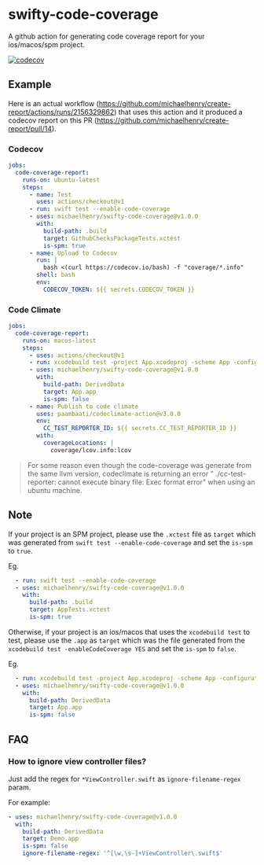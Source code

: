 # swifty-code-coverage

A github action for generating code coverage report for your ios/macos/spm project.

[![codecov](https://codecov.io/gh/michaelhenry/swifty-code-coverage/branch/main/graph/badge.svg?token=I7B7SJCM34)](https://codecov.io/gh/michaelhenry/swifty-code-coverage)

## Example

Here is an actual workflow (https://github.com/michaelhenry/create-report/actions/runs/2156329862) that uses this action and it produced a codecov report on this PR (https://github.com/michaelhenry/create-report/pull/14).

### Codecov

```yml
jobs:
  code-coverage-report:
    runs-on: ubuntu-latest
    steps:
      - name: Test
        uses: actions/checkout@v1
      - run: swift test --enable-code-coverage
      - uses: michaelhenry/swifty-code-coverage@v1.0.0
        with:
          build-path: .build
          target: GithubChecksPackageTests.xctest
          is-spm: true
      - name: Upload to Codecov
        run: |
          bash <(curl https://codecov.io/bash) -f "coverage/*.info"
        shell: bash
        env:
          CODECOV_TOKEN: ${{ secrets.CODECOV_TOKEN }}
```

### Code Climate

```yml
jobs:
  code-coverage-report:
    runs-on: macos-latest
    steps:
      - uses: actions/checkout@v1
      - run: xcodebuild test -project App.xcodeproj -scheme App -configuration Debug -sdk iphonesimulator -destination 'platform=iOS Simulator,name=iPhone X,OS=13.0' -enableCodeCoverage YES -derivedDataPath DerivedData
      - uses: michaelhenry/swifty-code-coverage@v1.0.0
        with:
          build-path: DerivedData
          target: App.app
          is-spm: false
      - name: Publish to code climate
        uses: paambaati/codeclimate-action@v3.0.0
        env:
          CC_TEST_REPORTER_ID: ${{ secrets.CC_TEST_REPORTER_ID }}
        with:
          coverageLocations: |
            coverage/lcov.info:lcov
```

> For some reason even though the code-coverage was generate from the same llvm version, codeclimate is returning an error " ./cc-test-reporter: cannot execute binary file: Exec format error" when using an ubuntu machine.

## Note

If your project is an SPM project, please use the `.xctest` file as `target` which was generated from `swift test --enable-code-coverage` and set the `is-spm` to `true`.

Eg.

```yml
  - run: swift test --enable-code-coverage
  - uses: michaelhenry/swifty-code-coverage@v1.0.0
    with:
      build-path: .build
      target: AppTests.xctest
      is-spm: true
```

Otherwise, if your project is an ios/macos that uses the `xcodebuild test` to test, please use the `.app` as `target` which was the file generated from the `xcodebuild test -enableCodeCoverage YES`  and set the `is-spm` to `false`.

Eg.

```yml
  - run: xcodebuild test -project App.xcodeproj -scheme App -configuration Debug -sdk iphonesimulator -destination 'platform=iOS Simulator,name=iPhone X,OS=13.0' -enableCodeCoverage YES -derivedDataPath DerivedData
  - uses: michaelhenry/swifty-code-coverage@v1.0.0
    with:
      build-path: DerivedData
      target: App.app
      is-spm: false
```

## FAQ

### How to ignore view controller files?

Just add the regex for `*ViewController.swift` as `ignore-filename-regex` param.

For example:

```yml
- uses: michaelhenry/swifty-code-coverage@v1.0.0
  with:
    build-path: DerivedData
    target: Demo.app
    is-spm: false
    ignore-filename-regex: '^[\w,\s-]+ViewController\.swift$'
```
